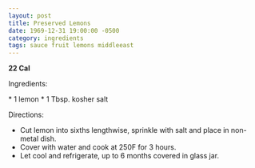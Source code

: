 ```yaml
---
layout: post
title: Preserved Lemons
date: 1969-12-31 19:00:00 -0500
category: ingredients
tags: sauce fruit lemons middleeast
---
```

<b>22 Cal</b>
<p>Ingredients:</p>
* 1 lemon
* 1 Tbsp. kosher salt

<p>Directions:</p>

* Cut lemon into sixths lengthwise, sprinkle with salt and place in non-metal dish.
* Cover with water and cook at 250F for 3 hours.
* Let cool and refrigerate, up to 6 months covered in glass jar.

